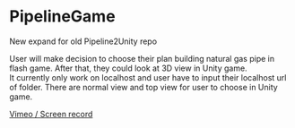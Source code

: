 # PipelineGame
New expand for old Pipeline2Unity repo

User will make decision to choose their plan building natural gas pipe in flash game.
After that, they could look at 3D view in Unity game.  
It currently only work on localhost and user have to input their localhost url of folder. 
There are normal view and top view for user to choose in Unity game.

[Vimeo / Screen record](http://vimeo.com/118563696)

